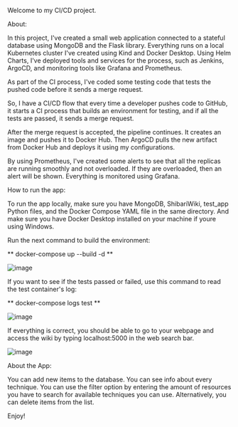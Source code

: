 Welcome to my CI/CD project.

About:

In this project, I've created a small web application connected to a stateful database using MongoDB and the Flask library.
Everything runs on a local Kubernetes cluster I've created using Kind and Docker Desktop.
Using Helm Charts, I've deployed tools and services for the process, such as Jenkins, ArgoCD, and monitoring tools like Grafana and Prometheus.

As part of the CI process, I've coded some testing code that tests the pushed code before it sends a merge request.

So, I have a CI/CD flow that every time a developer pushes code to GitHub, it starts a CI process that builds an environment for testing, and if all the tests are passed, it sends a merge request.

After the merge request is accepted, the pipeline continues. It creates an image and pushes it to Docker Hub.
Then ArgoCD pulls the new artifact from Docker Hub and deploys it using my configurations.

By using Prometheus, I've created some alerts to see that all the replicas are running smoothly and not overloaded. If they are overloaded, then an alert will be shown.
Everything is monitored using Grafana.




How to run the app:

To run the app locally, make sure you have MongoDB, ShibariWiki, test_app Python files, and the Docker Compose YAML file in the same directory.
And make sure you have Docker Desktop installed on your machine if youre using Windows.

Run the next command to build the environment:

** docker-compose up --build -d **

![image](https://github.com/TheBlueDrara/WikiApp/assets/143508761/76ca4ad0-8d75-48eb-99f9-50d263676425)


If you want to see if the tests passed or failed, use this command to read the test container's log:

** docker-compose logs test **

![image](https://github.com/TheBlueDrara/WikiApp/assets/143508761/d3338e3e-2f8d-4ba5-9c0a-4aebe11c4a0b)


If everything is correct, you should be able to go to your webpage and access the wiki by typing localhost:5000 in the web search bar.

![image](https://github.com/TheBlueDrara/WikiApp/assets/143508761/907a84ec-b703-41cd-b048-1fe073afcfd0)

About the App:

You can add new items to the database.
You can see info about every technique.
You can use the filter option by entering the amount of resources you have to search for available techniques you can use.
Alternatively, you can delete items from the list.

Enjoy!
